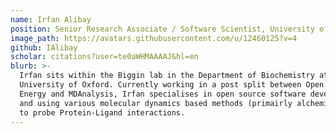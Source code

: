 ```yaml
---
name: Irfan Alibay
position: Senior Research Associate / Software Scientist, University of Oxford
image_path: https://avatars.githubusercontent.com/u/12460125?v=4 
github: IAlibay
scholar: citations?user=te0aWHMAAAAJ&hl=en
blurb: >-
  Irfan sits within the Biggin lab in the Department of Biochemistry at the
  University of Oxford. Currently working in a post split between Open Free
  Energy and MDAnalysis, Irfan specialises in open source software development
  and using various molecular dynamics based methods (primairly alchemical)
  to probe Protein-Ligand interactions.
---
```

